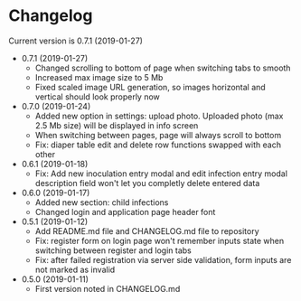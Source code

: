 # Changelog

Current version is 0.7.1 (2019-01-27)

- 0.7.1 (2019-01-27)
  - Changed scrolling to bottom of page when switching tabs to smooth
  - Increased max image size to 5 Mb
  - Fixed scaled image URL generation, so images horizontal and vertical should look properly now
- 0.7.0 (2019-01-24)
  - Added new option in settings: upload photo. Uploaded photo (max 2.5 Mb size) will be displayed in info screen
  - When switching between pages, page will always scroll to bottom
  - Fix: diaper table edit and delete row functions swapped with each other
- 0.6.1 (2019-01-18)
  - Fix: Add new inoculation entry modal and edit infection entry modal description field won't let you completly delete
    entered data
- 0.6.0 (2019-01-17)
  - Added new section: child infections
  - Changed login and application page header font
- 0.5.1 (2019-01-12)
  - Add README.md file and CHANGELOG.md file to repository
  - Fix: register form on login page won't remember inputs state when switching between register and login tabs
  - Fix: after failed registration via server side validation, form inputs are not marked as invalid
- 0.5.0 (2019-01-11)
  - First version noted in CHANGELOG.md
